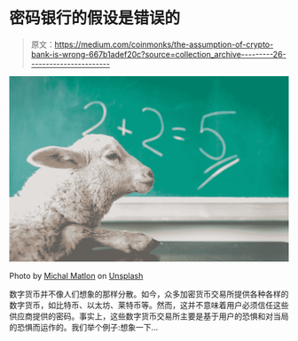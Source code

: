 # 密码银行的假设是错误的

> 原文：<https://medium.com/coinmonks/the-assumption-of-crypto-bank-is-wrong-667b1adef20c?source=collection_archive---------26----------------------->

![](img/2d50a386346bb5d1f3b07cfa96c55694.png)

Photo by [Michal Matlon](https://unsplash.com/@michalmatlon?utm_source=medium&utm_medium=referral) on [Unsplash](https://unsplash.com?utm_source=medium&utm_medium=referral)

数字货币并不像人们想象的那样分散。如今，众多加密货币交易所提供各种各样的数字货币，如比特币、以太坊、莱特币等。然而，这并不意味着用户必须信任这些供应商提供的密码。事实上，这些数字货币交易所主要是基于用户的恐惧和对当局的恐惧而运作的。我们举个例子:想象一下…